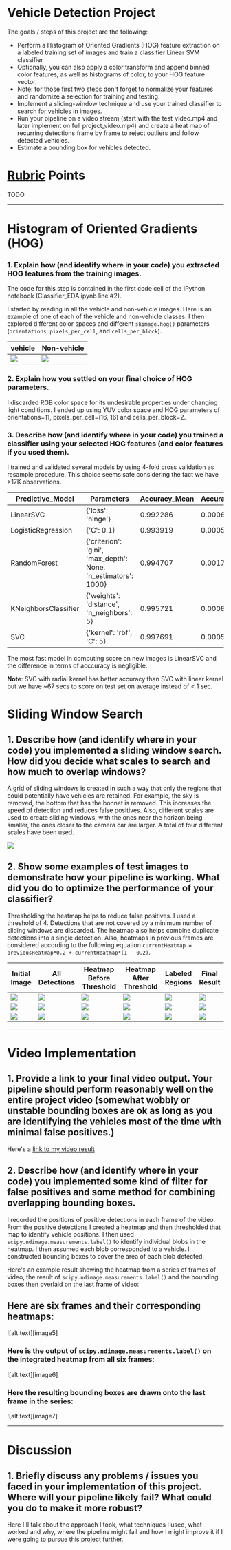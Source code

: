 
# Vehicle Detection Project

The goals / steps of this project are the following:

* Perform a Histogram of Oriented Gradients (HOG) feature extraction on a labeled training set of images and train a classifier Linear SVM classifier
* Optionally, you can also apply a color transform and append binned color features, as well as histograms of color, to your HOG feature vector. 
* Note: for those first two steps don't forget to normalize your features and randomize a selection for training and testing.
* Implement a sliding-window technique and use your trained classifier to search for vehicles in images.
* Run your pipeline on a video stream (start with the test_video.mp4 and later implement on full project_video.mp4) and create a heat map of recurring detections frame by frame to reject outliers and follow detected vehicles.
* Estimate a bounding box for vehicles detected.

# [Rubric](https://review.udacity.com/#!/rubrics/513/view) Points

TODO  

---

# Histogram of Oriented Gradients (HOG)

### 1. Explain how (and identify where in your code) you extracted HOG features from the training images.

The code for this step is contained in the first code cell of the IPython notebook (Classifier_EDA.ipynb line #2).

I started by reading in all the vehicle and non-vehicle images. Here is an example of one of each of the vehicle and non-vehicle classes. I then explored different color spaces and different `skimage.hog()` parameters (`orientations`, `pixels_per_cell`, and `cells_per_block`).

vehicle | Non-vehicle |
--- | --- | 
<img src="examples/v_sample.png" />    | <img src="examples/nv_sample.png" />  | 

### 2. Explain how you settled on your final choice of HOG parameters.

I discarded RGB color space for its undesirable properties under changing light conditions. I ended up using YUV color space and HOG parameters of orientations=11, pixels_per_cell=(16, 16) and cells_per_block=2.

### 3. Describe how (and identify where in your code) you trained a classifier using your selected HOG features (and color features if you used them).

I trained and validated several models by using 4-fold cross validation as resample procedure. 
This choice seems safe considering the fact we have >17K observations.   

Predictive_Model |	Parameters |	Accuracy_Mean	| Accuracy_STD |	Predict_Time
--- | --- | --- | --- | --- |
LinearSVC	| {'loss': 'hinge'}	| 0.992286	| 0.000683	| 0.293750
LogisticRegression	| {'C': 0.1} |	0.993919 |	0.000552 |	0.316752
RandomForest	| {'criterion': 'gini', 'max_depth': None, 'n_estimators': 1000}	| 0.994707	| 0.001784	| 4.457001
KNeighborsClassifier 	| 	{'weights': 'distance', 'n_neighbors': 5}		| 0.995721		|  0.000828		|  698.066331
SVC		| {'kernel': 'rbf', 'C': 5}		| 0.997691		| 0.000537		| 67.464008

The most fast model in computing score on new images is LinearSVC and the difference in terms of acccuracy is negligible.

**Note**: SVC with radial kernel has better accuracy than SVC with linear kernel but we have ~67 secs to score on test set on average instead of < 1 sec. 

# Sliding Window Search

## 1. Describe how (and identify where in your code) you implemented a sliding window search.  How did you decide what scales to search and how much to overlap windows?

A grid of sliding windows is created in such a way that only the regions that could potentially have vehicles are retained. For example, the sky is removed, the bottom that has the bonnet is removed. This increases the speed of detection and reduces false positives. Also, different scales are used to create sliding windows, with the ones near the horizon being smaller, the ones closer to the camera car are larger. A total of four different scales have been used.


<img src="output_images/test_sliding_windows_grid.jpg" />


## 2. Show some examples of test images to demonstrate how your pipeline is working.  What did you do to optimize the performance of your classifier?

Thresholding the heatmap helps to reduce false positives. I used a threshold of 4. Detections that are not covered by a minimum number of sliding windows are discarded. The heatmap also helps combine duplicate detections into a single detection. Also, heatmaps in previous frames are considered according to the following equation `currentHeatmap = previousHeatmap*0.2 + currentHeatmap*(1 - 0.2)`. 


Initial Image |	All Detections |	Heatmap Before Threshold	| Heatmap After Threshold |	Labeled Regions | Final Result | 
--- | --- | --- | --- | --- | --- |
<img src="test_images/test1.jpg" /> |	<img src="output_images/test_1_all_detections.png" /> 	| <img src="output_images/test_1_heatmap_before_threshold.png" /> |	<img src="output_images/test_1_heatmap_after_threshold.png" /> | <img src="output_images/test_1_labeled_regions.png" /> | <img src="output_images/test_1_final_result.png" /> | 
<img src="test_images/test2.jpg" /> |	<img src="output_images/test_2_all_detections.png" /> 	| <img src="output_images/test_2_heatmap_before_threshold.png" /> |	<img src="output_images/test_2_heatmap_after_threshold.png" /> | <img src="output_images/test_2_labeled_regions.png" /> | <img src="output_images/test_2_final_result.png" /> | 
<img src="test_images/test3.jpg" /> |	<img src="output_images/test_3_all_detections.png" /> 	| <img src="output_images/test_3_heatmap_before_threshold.png" /> |	<img src="output_images/test_3_heatmap_after_threshold.png" /> | <img src="output_images/test_3_labeled_regions.png" /> | <img src="output_images/test_3_final_result.png" /> | 



---

# Video Implementation

## 1. Provide a link to your final video output.  Your pipeline should perform reasonably well on the entire project video (somewhat wobbly or unstable bounding boxes are ok as long as you are identifying the vehicles most of the time with minimal false positives.)

Here's a [link to my video result](https://youtu.be/sm5b6fb9DZY)


## 2. Describe how (and identify where in your code) you implemented some kind of filter for false positives and some method for combining overlapping bounding boxes.

I recorded the positions of positive detections in each frame of the video.  From the positive detections I created a heatmap and then thresholded that map to identify vehicle positions.  I then used `scipy.ndimage.measurements.label()` to identify individual blobs in the heatmap.  I then assumed each blob corresponded to a vehicle.  I constructed bounding boxes to cover the area of each blob detected.  

Here's an example result showing the heatmap from a series of frames of video, the result of `scipy.ndimage.measurements.label()` and the bounding boxes then overlaid on the last frame of video:

## Here are six frames and their corresponding heatmaps:

![alt text][image5]

### Here is the output of `scipy.ndimage.measurements.label()` on the integrated heatmap from all six frames:
![alt text][image6]

### Here the resulting bounding boxes are drawn onto the last frame in the series:
![alt text][image7]



---

# Discussion

## 1. Briefly discuss any problems / issues you faced in your implementation of this project.  Where will your pipeline likely fail?  What could you do to make it more robust?

Here I'll talk about the approach I took, what techniques I used, what worked and why, where the pipeline might fail and how I might improve it if I were going to pursue this project further.  

